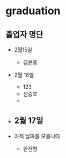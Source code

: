 # graduation
## 졸업자 명단 

- 2월15일
  - 김윤홍 
- 2월 16일
  - 123
  - 신승호    
  -     
- 2월 17일
  - 

- 아직 날짜를 모릅니다
  - 한진형
